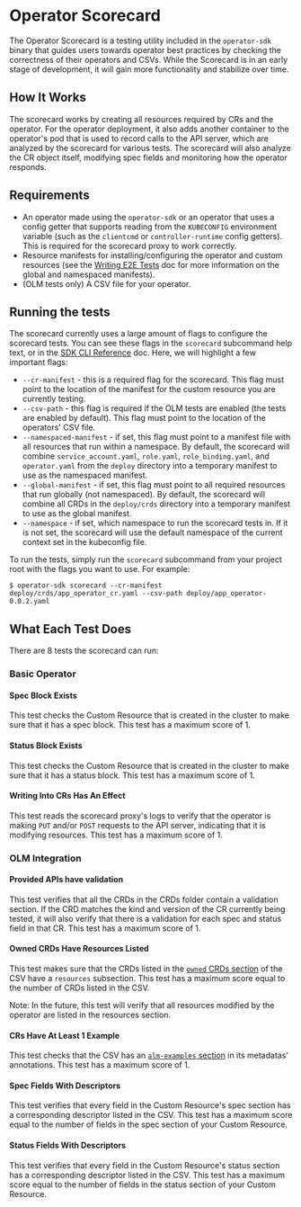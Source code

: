 # Operator Scorecard

The Operator Scorecard is a testing utility included in the `operator-sdk` binary that guides users towards operator best practices
by checking the correctness of their operators and CSVs. While the Scorecard is in an early
stage of development, it will gain more functionality and stabilize over time.

## How It Works

The scorecard works by creating all resources required by CRs and the operator. For the operator
deployment, it also adds another container to the operator's pod that is used to record calls to the API server,
which are analyzed by the scorecard for various tests. The scorecard will also analyze the CR object itself,
modifying spec fields and monitoring how the operator responds.

## Requirements

- An operator made using the `operator-sdk` or an operator that uses a config getter that supports reading from the `KUBECONFIG` environment variable (such as the `clientcmd` or `controller-runtime` config getters). This is required for the scorecard proxy to work correctly.
- Resource manifests for installing/configuring the operator and custom resources (see the [Writing E2E Tests][writing-tests] doc for more information on the global and namespaced manifests).
- (OLM tests only) A CSV file for your operator.

## Running the tests

The scorecard currently uses a large amount of flags to configure the scorecard tests. You can see
these flags in the `scorecard` subcommand help text, or in the [SDK CLI Reference][cli-reference] doc. Here, we will highlight a few important
flags:

- `--cr-manifest` - this is a required flag for the scorecard. This flag must point to the location of the manifest for the custom resource you are currently testing.
- `--csv-path` - this flag is required if the OLM tests are enabled (the tests are enabled by default). This flag must point to the location of the operators' CSV file.
- `--namespaced-manifest` - if set, this flag must point to a manifest file with all resources that run within a namespace. By default, the scorecard will combine `service_account.yaml`, `role.yaml`, `role_binding.yaml`, and `operator.yaml` from the `deploy` directory into a temporary manifest to use as the namespaced manifest.
- `--global-manifest` - if set, this flag must point to all required resources that run globally (not namespaced). By default, the scorecard will combine all CRDs in the `deploy/crds` directory into a temporary manifest to use as the global manifest.
- `--namespace` - if set, which namespace to run the scorecard tests in. If it is not set, the scorecard will use the default namespace of the current context set in the kubeconfig file.

To run the tests, simply run the `scorecard` subcommand from your project root with the flags you want to
use. For example:

```console
$ operator-sdk scorecard --cr-manifest deploy/crds/app_operator_cr.yaml --csv-path deploy/app_operator-0.0.2.yaml
```

## What Each Test Does

There are 8 tests the scorecard can run:

### Basic Operator

#### Spec Block Exists

This test checks the Custom Resource that is created in the cluster to make sure that it has a spec block. This test
has a maximum score of 1.

#### Status Block Exists

This test checks the Custom Resource that is created in the cluster to make sure that it has a status block. This
test has a maximum score of 1.

#### Writing Into CRs Has An Effect

This test reads the scorecard proxy's logs to verify that the operator is making `PUT` and/or `POST` requests to the
API server, indicating that it is modifying resources. This test has a maximum score of 1.

### OLM Integration

#### Provided APIs have validation

This test verifies that all the CRDs in the CRDs folder contain a validation section. If the CRD matches the kind and version of the
CR currently being tested, it will also verify that there is a validation for each spec and status field in that CR. This test has a
maximum score of 1.

#### Owned CRDs Have Resources Listed

This test makes sure that the CRDs listed in the [`owned` CRDs section][owned-crds] of the CSV have a `resources` subsection. This
test has a maximum score equal to the number of CRDs listed in the CSV.

Note: In the future, this test will verify that all resources modified by the operator are listed in the resources section.

#### CRs Have At Least 1 Example

This test checks that the CSV has an [`alm-examples` section][alm-examples] in its metadatas' annotations. This test has a maximum score of 1.

#### Spec Fields With Descriptors

This test verifies that every field in the Custom Resource's spec section has a corresponding descriptor listed in
the CSV. This test has a maximum score equal to the number of fields in the spec section of your Custom Resource.

#### Status Fields With Descriptors

This test verifies that every field in the Custom Resource's status section has a corresponding descriptor listed in
the CSV. This test has a maximum score equal to the number of fields in the status section of your Custom Resource.

[cli-reference]: ../sdk-cli-reference.md#scorecard
[writing-tests]: ./writing-e2e-tests.md
[owned-crds]: https://github.com/operator-framework/operator-lifecycle-manager/blob/master/Documentation/design/building-your-csv.md#owned-crds
[alm-examples]: https://github.com/operator-framework/operator-lifecycle-manager/blob/master/Documentation/design/building-your-csv.md#crd-templates